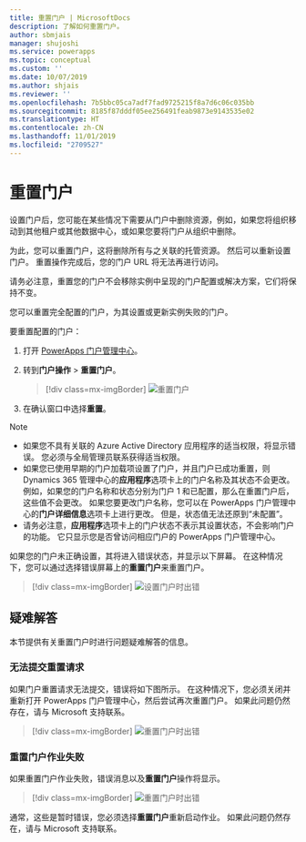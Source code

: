 ```yaml
---
title: 重置门户 | MicrosoftDocs
description: 了解如何重置门户。
author: sbmjais
manager: shujoshi
ms.service: powerapps
ms.topic: conceptual
ms.custom: ''
ms.date: 10/07/2019
ms.author: shjais
ms.reviewer: ''
ms.openlocfilehash: 7b5bbc05ca7adf7fad9725215f8a7d6c06c035bb
ms.sourcegitcommit: 8185f87dddf05ee256491feab9873e9143535e02
ms.translationtype: HT
ms.contentlocale: zh-CN
ms.lasthandoff: 11/01/2019
ms.locfileid: "2709527"
---
```

# <a name="reset-a-portal"></a>重置门户

设置门户后，您可能在某些情况下需要从门户中删除资源，例如，如果您将组织移动到其他租户或其他数据中心，或如果您要将门户从组织中删除。

为此，您可以重置门户，这将删除所有与之关联的托管资源。 然后可以重新设置门户。 重置操作完成后，您的门户 URL 将无法再进行访问。

请务必注意，重置您的门户不会移除实例中呈现的门户配置或解决方案，它们将保持不变。

您可以重置完全配置的门户，为其设置或更新实例失败的门户。

要重置配置的门户：

1.  打开 [PowerApps 门户管理中心](admin-overview.md)。

2.  转到**门户操作** > **重置门户**。

    > [!div class=mx-imgBorder]
    > ![重置门户](../media/reset-portal.png "重置门户")

3.  在确认窗口中选择**重置**。

> [!NOTE]
> - 如果您不具有关联的 Azure Active Directory 应用程序的适当权限，将显示错误。 您必须与全局管理员联系获得适当权限。
> - 如果您已使用早期的门户加载项设置了门户，并且门户已成功重置，则 Dynamics 365 管理中心的**应用程序**选项卡上的门户名称及其状态不会更改。 例如，如果您的门户名称和状态分别为门户 1 和已配置，那么在重置门户后，这些值不会更改。 如果您要更改门户名称，您可以在 PowerApps 门户管理中心的**门户详细信息**选项卡上进行更改。 但是，状态值无法还原到“未配置”。
> - 请务必注意，**应用程序**选项卡上的门户状态不表示其设置状态，不会影响门户的功能。 它只显示您是否曾访问相应门户的 PowerApps 门户管理中心。

如果您的门户未正确设置，其将进入错误状态，并显示以下屏幕。 在这种情况下，您可以通过选择错误屏幕上的**重置门户**来重置门户。

> [!div class=mx-imgBorder]
> ![设置门户时出错](../media/provision-portal-error.png "设置门户时出错")

## <a name="troubleshooting"></a>疑难解答

本节提供有关重置门户时进行问题疑难解答的信息。

### <a name="reset-request-could-not-be-submitted"></a>无法提交重置请求

如果门户重置请求无法提交，错误将如下图所示。 在这种情况下，您必须关闭并重新打开 PowerApps 门户管理中心，然后尝试再次重置门户。 如果此问题仍然存在，请与 Microsoft 支持联系。

> [!div class=mx-imgBorder]
> ![重置门户时出错](../media/reset-portal-request-error.png "重置门户时出错")

### <a name="reset-portal-job-fails"></a>重置门户作业失败

如果重置门户作业失败，错误消息以及**重置门户**操作将显示。

> [!div class=mx-imgBorder]
> ![重置门户时出错](../media/reset-portal-error.png "重置门户时出错")

通常，这些是暂时错误，您必须选择**重置门户**重新启动作业。 如果此问题仍然存在，请与 Microsoft 支持联系。

